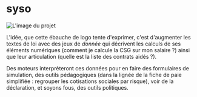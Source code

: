 # syso

![L'image du projet](https://github.com/laem/syso/blob/master/source/images/logo.png)

L'idée, que cette ébauche de logo tente d'exprimer, c'est d'augmenter les textes de loi avec des jeux de *donnée* qui décrivent les calculs de ses éléments numériques (comment je calcule la CSG sur mon salaire ?) ainsi que leur articulation (quelle est la liste des contrats aidés ?).

Des moteurs interprèteront ces données pour en faire des formulaires de simulation, des outils pédagogiques (dans la lignée de la fiche de paie simplifiée : regrouper les cotisations sociales par risque), voir de la déclaration, et soyons fous, des outils politiques. 

